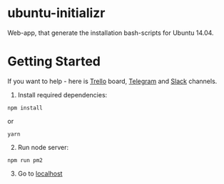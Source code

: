 # ubuntu-initializr
Web-app, that generate the installation bash-scripts for Ubuntu 14.04.

# Getting Started

If you want to help - here is [Trello](https://trello.com/b/wLJq9INy/ununtu-initializer) board, 
[Telegram](https://t.me/joinchat/DBQGnBDcEGVVxbwRWVmxGw) and [Slack](https://join.slack.com/t/ubuntuinitializer/shared_invite/enQtMzA1ODkwMzE0MzI1LTA5Y2ZlNzc3MzQwODFhOWU1NWY1MTI5ZmE1YmU2MDNkYTNjNjhlMDA5OGY1NDkyNzdhODk1ZmIxNmE4ZGFiNDg) channels.
 
1. Install required dependencies:
```
npm install
```
or 
```
yarn
```

2. Run node server:
```
npm run pm2
```

3. Go to [localhost](http://localhost/)
